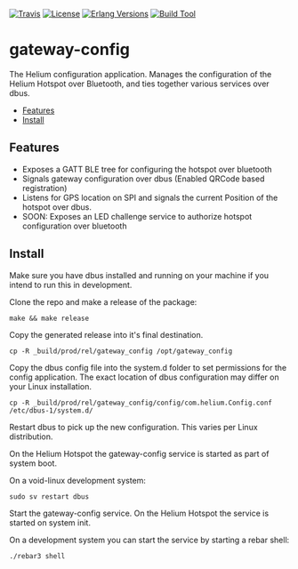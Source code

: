 [![Travis][travis badge]][travis]
[![License][license badge]][license]
[![Erlang Versions][erlang version badge]][erlang]
[![Build Tool][build tool]][rebar]


# gateway-config

The Helium configuration application. Manages the configuration of the
Helium Hotspot over Bluetooth, and ties together various services over
dbus.


  * [Features](#features)
  * [Install](#install)

## Features

  * Exposes a GATT BLE tree for configuring the hotspot over bluetooth
  * Signals gateway configuration over dbus (Enabled QRCode based
    registration)
  * Listens for GPS location on SPI and signals the current Position
    of the hotspot over dbus.
  * SOON: Exposes an LED challenge service to authorize hotspot
    configuration over bluetooth

## Install

Make sure you have dbus installed and running on your machine if you
intend to run this in development.

Clone the repo and make a release of the package:

``` shell
make && make release
```

Copy the generated release into it's final destination.

``` shell
cp -R _build/prod/rel/gateway_config /opt/gateway_config
```

Copy the dbus config file into the system.d folder to set permissions
for the config application. The exact location of dbus configuration
may differ on your Linux installation.

``` shell
cp -R _build/prod/rel/gateway_config/config/com.helium.Config.conf /etc/dbus-1/system.d/
```

Restart dbus to pick up the new configuration. This varies per Linux
distribution.

On the Helium Hotspot the gateway-config service is started as part of
system boot.

On a void-linux development system:

``` shell
sudo sv restart dbus
```

Start the gateway-config service. On the Helium Hotspot the service is
started on system init.

On a development system you can start the service by starting a rebar shell:

``` shell
./rebar3 shell
```

<!-- Badges -->
[travis]: https://travis-ci.com/helium/gateway-config
[travis badge]: https://img.shields.io/travis/com/helium/gateway-config/master.svg?style=flat-square
[hex]: https://hex.pm/packages/ebus
[license]: https://github.com/helium/gateway-config/blob/master/LICENSE
[license badge]: https://img.shields.io/github/license/helium/gateway-config.svg
[erlang version badge]: https://img.shields.io/badge/erlang-21.1-blue.svg?style=flat-square
[build tool]: https://img.shields.io/badge/build%20tool-rebar3-orange.svg?style=flat-square

[rebar]: http://rebar3.org
[erlang]: http://erlang.org
